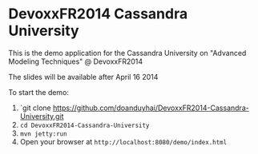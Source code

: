 DevoxxFR2014 Cassandra University
===============================

This is the demo application for the Cassandra University on "Advanced Modeling Techniques" @ DevoxxFR2014

The slides will be available after April 16 2014

To start the demo:

1. `git clone https://github.com/doanduyhai/DevoxxFR2014-Cassandra-University.git
2. `cd DevoxxFR2014-Cassandra-University`
3. `mvn jetty:run`
4. Open your browser at `http://localhost:8080/demo/index.html`



[here]: http://
